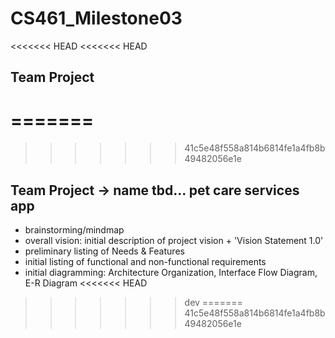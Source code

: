 # CS461_Milestone03
<<<<<<< HEAD
<<<<<<< HEAD
## Team Project
=======
=======
>>>>>>> 41c5e48f558a814b6814fe1a4fb8b49482056e1e
## Team Project -> name tbd... pet care services app

* brainstorming/mindmap
* overall vision: initial description of project vision + 'Vision Statement 1.0'
* preliminary listing of Needs & Features
* initial listing of functional and non-functional requirements
* initial diagramming: Architecture Organization, Interface Flow Diagram, E-R Diagram
<<<<<<< HEAD
>>>>>>> dev
=======
>>>>>>> 41c5e48f558a814b6814fe1a4fb8b49482056e1e

